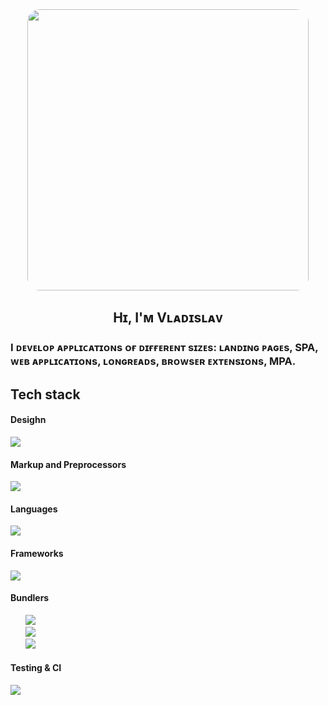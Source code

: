<div id="header"align="center">
    <img src="https://t3.ftcdn.net/jpg/07/34/58/62/360_F_734586239_E24h6zE8th7ftIFHtMGMDR00z7CsBwz8.jpg" width="450" style='border-radius: 20px; overflow:hidden'/>
    <h2>Hɪ, I'ᴍ Vʟᴀᴅɪsʟᴀᴠ</h2>
    <h3 align="left">I ᴅᴇᴠᴇʟᴏᴘ ᴀᴘᴘʟɪᴄᴀᴛɪᴏɴs ᴏғ ᴅɪғғᴇʀᴇɴᴛ sɪᴢᴇs: ʟᴀɴᴅɪɴɢ ᴘᴀɢᴇs, SPA, ᴡᴇʙ ᴀᴘᴘʟɪᴄᴀᴛɪᴏɴs, ʟᴏɴɢʀᴇᴀᴅs, ʙʀᴏᴡsᴇʀ ᴇxᴛᴇɴsɪᴏɴs, MPA.</h3>
    </div> 
      <div>
        <h2>Tech stack</h2>
            <h4>Desighn</h4>
            <img src="https://skillicons.dev/icons?i=figma" />
            <h4>Markup and Preprocessors</h4>
            <img src="https://skillicons.dev/icons?i=html,css,pug,scss" />
            <h4>Languages</h4>
            <img src="https://skillicons.dev/icons?i=js,ts" />
            <h4>Frameworks</h4>
            <img src="https://skillicons.dev/icons?i=react,redux,vue,pinia,nuxtjs" />
            <h4>Bundlers</h4>
                <ul style="list-style-type:none;">
                    <li><img src="https://skillicons.dev/icons?i=npm,yarn" /></li>
                    <li><img src="https://skillicons.dev/icons?i=webpack,vite" /></li>
                    <li><img src="https://skillicons.dev/icons?i=nodejs" /></li>
                </ul>
            <h4>Testing & CI</h4>
            <img src="https://skillicons.dev/icons?i=jest,docker,gitlab,grafana" />
      </div>
</div>
